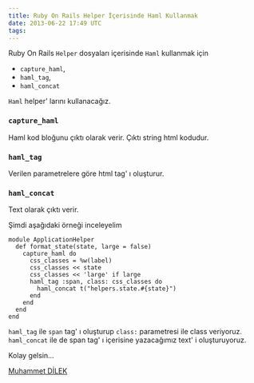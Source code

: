 ```yaml
---
title: Ruby On Rails Helper İçerisinde Haml Kullanmak
date: 2013-06-22 17:49 UTC
tags:
---
```


Ruby On Rails `Helper` dosyaları içerisinde `Haml` kullanmak için

*   `capture_haml`,
*   `haml_tag`,
*   `haml_concat`

`Haml` helper' larını kullanacağız.

### `capture_haml`

Haml kod bloğunu çıktı olarak verir. Çıktı string html kodudur.

### `haml_tag`

Verilen parametrelere göre html tag' ı oluşturur.

### `haml_concat`

Text olarak çıktı verir.

Şimdi aşağıdaki örneği inceleyelim

    module ApplicationHelper
      def format_state(state, large = false)
        capture_haml do
          css_classes = %w(label)
          css_classes << state
          css_classes << 'large' if large
          haml_tag :span, class: css_classes do
            haml_concat t("helpers.state.#{state}")
          end
        end
      end
    end


`haml_tag` ile `span` tag' ı oluşturup `class:` parametresi ile class veriyoruz. `haml_concat` ile de span tag' ı içerisine yazacağımız text' i oluşturuyoruz.

Kolay gelsin...

[Muhammet DİLEK](http://twitter.com/muhammetdilek)